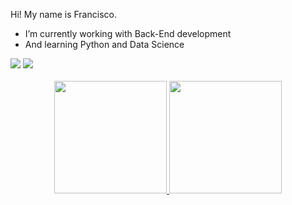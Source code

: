 Hi! My name is Francisco.

- I’m currently working with Back-End development
- And learning Python and Data Science

<div> 
  <a href = "mailto:it.francisconeto@gmail.com"><img src="https://img.shields.io/badge/-Gmail-%23333?style=for-the-badge&logo=gmail&logoColor=white" target="_blank"></a>
  <a href="https://www.linkedin.com/in/francisco-ricardo-dias-neto-2b36aa33" target="_blank"><img src="https://img.shields.io/badge/-LinkedIn-%230077B5?style=for-the-badge&logo=linkedin&logoColor=white" target="_blank"></a>
</div>
</div>
</br>
<div align="center">
  <a href="https://github.com/itfrancisconeto">
  <img height="180em" src="https://github-readme-stats.vercel.app/api?username=itfrancisconeto&show_icons=true&theme=dark&include_all_commits=true&count_private=true"/>
    <img height="180em" src="https://github-readme-stats.vercel.app/api/top-langs/?username=itfrancisconeto&layout=compact&langs_count=10&theme=dark"/>
</div>

